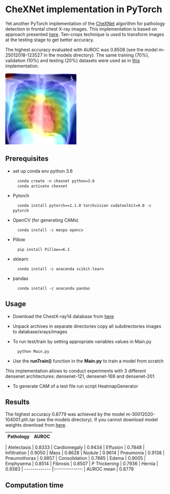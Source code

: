 # CheXNet implementation in PyTorch

Yet another PyTorch implementation of the [CheXNet](https://arxiv.org/abs/1711.05225) algorithm for pathology detection in 
frontal chest X-ray images. This implementation is based on approach presented [here](https://github.com/arnoweng/CheXNet). Ten-crops 
technique is used to transform images at the testing stage to get better accuracy. 

The highest accuracy evaluated with AUROC was 0.8508 (see the model m-25012018-123527 in the models directory).
The same training (70%), validation (10%) and testing (20%) datasets were used as in [this](https://github.com/arnoweng/CheXNet) 
implementation.

![alt text](test/heatmap.png)

## Prerequisites
* set up conda env python 3.6

        conda create -n chexnet python=3.6
        conda activate chexnet

* Pytorch

        conda install pytorch==1.1.0 torchvision cudatoolkit=9.0 -c pytorch


* OpenCV (for generating CAMs)

        conda install -c menpo opencv

* Pillow

        pip install Pillow==6.1

* sklearn

        conda install -c anaconda scikit-learn
    
* pandas

        conda install -c anaconda pandas





## Usage
* Download the ChestX-ray14 database from [here](https://nihcc.app.box.com/v/ChestXray-NIHCC/folder/37178474737)
* Unpack archives in separate directories copy all subdirectories images to database/xrays/images
* To run test/train by setting appropriate variables values in Main.py

        python Main.py

* Use the **runTrain()** function in the **Main.py** to train a model from scratch

This implementation allows to conduct experiments with 3 different densenet architectures: densenet-121, densenet-169 and
densenet-201.

* To generate CAM of a test file run script HeatmapGenerator 

## Results
The highest accuracy 0.8779 was achieved by the model m-30012020-104001.pth.tar (see the models directory). If you cannot download model weights download from [here](https://drive.google.com/file/d/1DMpGvBIwL3ND9A8GXxb1GovM01435oYQ/view?usp=sharing).


| Pathology     | AUROC         |
| ------------- |:-------------:

| Atelectasis   | 0.8333
| Cardiomegaly  | 0.9434
| Effusion      | 0.7848
| Infiltration  | 0.9050
| Mass          | 0.8628
| Nodule        | 0.9614
| Pneumonia     | 0.9138
| Pneumothorax  | 0.9857
| Consolidation | 0.7665
| Edema         | 0.9005
| Emphysema     | 0.8514
| Fibrosis      | 0.8507
| P Thickening  | 0.7936
| Hernia        | 0.9383
| ------------- |:-------------:
| AUROC mean    | 0.8779
## Computation time

